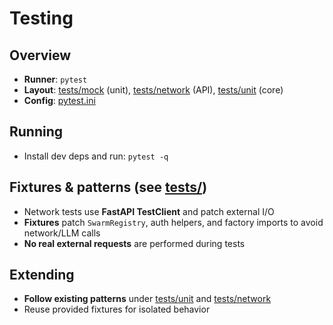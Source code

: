 # Testing

## Overview
- **Runner**: `pytest`
- **Layout**: [tests/mock](/tests/mock/) (unit), [tests/network](/tests/network) (API), [tests/unit](/tests/unit/) (core)
- **Config**: [pytest.ini](/pytest.ini)

## Running
- Install dev deps and run: `pytest -q`

## Fixtures & patterns (see [tests/](/tests/))
- Network tests use **FastAPI TestClient** and patch external I/O
- **Fixtures** patch `SwarmRegistry`, auth helpers, and factory imports to avoid network/LLM calls
- **No real external requests** are performed during tests

## Extending
- **Follow existing patterns** under [tests/unit](/tests/unit/) and [tests/network](/tests/network/)
- Reuse provided fixtures for isolated behavior

